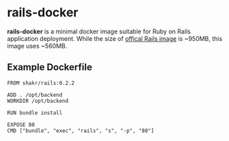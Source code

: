 rails-docker
============

**rails-docker** is a minimal docker image suitable for Ruby on Rails application deployment. While the size of [offical Rails image](https://registry.hub.docker.com/_/rails/) is ~950MB, this image uses ~560MB. 


## Example Dockerfile

    FROM shakr/rails:0.2.2

    ADD . /opt/backend
    WORKDIR /opt/backend

    RUN bundle install

    EXPOSE 80
    CMD ["bundle", "exec", "rails", "s", "-p", "80"]

